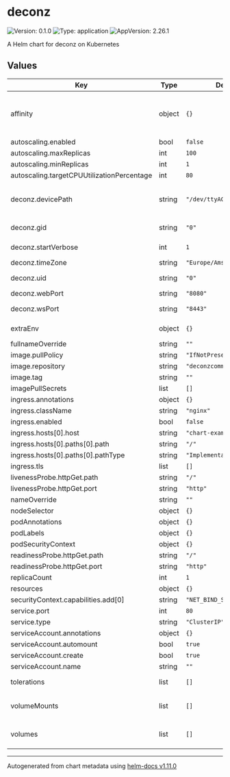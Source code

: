 # deconz

![Version: 0.1.0](https://img.shields.io/badge/Version-0.1.0-informational?style=flat-square) ![Type: application](https://img.shields.io/badge/Type-application-informational?style=flat-square) ![AppVersion: 2.26.1](https://img.shields.io/badge/AppVersion-2.26.1-informational?style=flat-square)

A Helm chart for deconz on Kubernetes

## Values

| Key | Type | Default | Description |
|-----|------|---------|-------------|
| affinity | object | `{}` | affinity for the pod e.g. to attract it to a specific node in the cluster nodeAffinity:   requiredDuringSchedulingIgnoredDuringExecution:     nodeSelectorTerms:       - matchExpressions:         - key: 'usb'           operator: In           values:             - 'true' |
| autoscaling.enabled | bool | `false` |  |
| autoscaling.maxReplicas | int | `100` |  |
| autoscaling.minReplicas | int | `1` |  |
| autoscaling.targetCPUUtilizationPercentage | int | `80` |  |
| deconz.devicePath | string | `"/dev/ttyACM0"` | Override the location where deCONZ looks for the RaspBee/Conbee device. Becomes DECONZ_DEVICE: "" Examples: /dev/ttyUSB0 (conbee1), /dev/ttyACM0 (conbee2) |
| deconz.gid | string | `"0"` | GID for the container user, becomes DECONZ_GID in the env vars |
| deconz.startVerbose | int | `1` | becomes DECONZ_START_VERBOSE. set to 0 to turn off extra logging |
| deconz.timeZone | string | `"Europe/Amsterdam"` | becomes TZ env var. this is the timezone |
| deconz.uid | string | `"0"` | UID for the container user, becomes DECONZ_UID in the env vars |
| deconz.webPort | string | `"8080"` | becomes DECONZ_WEB_PORT in env vars. |
| deconz.wsPort | string | `"8443"` | becomes DECONZ_WS_PORT. may be useful to set to: "10001" |
| extraEnv | object | `{}` | extra environment variables you want to pass to the deconz pod |
| fullnameOverride | string | `""` |  |
| image.pullPolicy | string | `"IfNotPresent"` |  |
| image.repository | string | `"deconzcommunity/deconz"` |  |
| image.tag | string | `""` |  |
| imagePullSecrets | list | `[]` |  |
| ingress.annotations | object | `{}` |  |
| ingress.className | string | `"nginx"` |  |
| ingress.enabled | bool | `false` |  |
| ingress.hosts[0].host | string | `"chart-example.local"` |  |
| ingress.hosts[0].paths[0].path | string | `"/"` |  |
| ingress.hosts[0].paths[0].pathType | string | `"ImplementationSpecific"` |  |
| ingress.tls | list | `[]` |  |
| livenessProbe.httpGet.path | string | `"/"` |  |
| livenessProbe.httpGet.port | string | `"http"` |  |
| nameOverride | string | `""` |  |
| nodeSelector | object | `{}` |  |
| podAnnotations | object | `{}` |  |
| podLabels | object | `{}` |  |
| podSecurityContext | object | `{}` |  |
| readinessProbe.httpGet.path | string | `"/"` |  |
| readinessProbe.httpGet.port | string | `"http"` |  |
| replicaCount | int | `1` |  |
| resources | object | `{}` |  |
| securityContext.capabilities.add[0] | string | `"NET_BIND_SERVICE"` |  |
| service.port | int | `80` |  |
| service.type | string | `"ClusterIP"` |  |
| serviceAccount.annotations | object | `{}` |  |
| serviceAccount.automount | bool | `true` |  |
| serviceAccount.create | bool | `true` |  |
| serviceAccount.name | string | `""` |  |
| tolerations | list | `[]` | tolerations for tainted nodes, example:  - key: usb    operator: Equal    value: true    effect: NoSchedule |
| volumeMounts | list | `[]` | Additional volumeMounts on the output Deployment definition. exmaple:   - mountPath: /dev/ttyACM0    name: usb |
| volumes | list | `[]` | Additional volumes on the output Deployment definition. example:   - hostPath:       path: >-         /dev/serial/...       type: CharDevice     name: usb |

----------------------------------------------
Autogenerated from chart metadata using [helm-docs v1.11.0](https://github.com/norwoodj/helm-docs/releases/v1.11.0)
